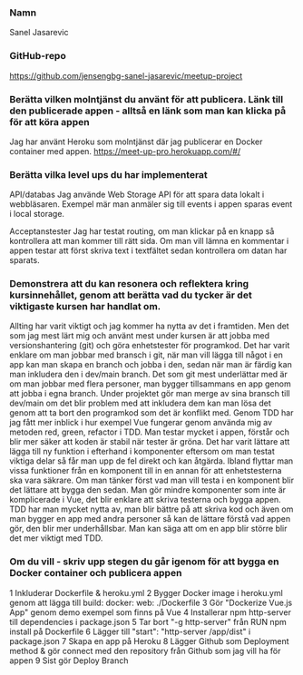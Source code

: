 
### Namn
Sanel Jasarevic

### GitHub-repo
https://github.com/jensengbg-sanel-jasarevic/meetup-project

### Berätta vilken molntjänst du använt för att publicera. Länk till den publicerade appen - alltså en länk som man kan klicka på för att köra appen
Jag har använt Heroku som molntjänst där jag publicerar en Docker container med appen.
https://meet-up-pro.herokuapp.com/#/

### Berätta vilka level ups du har implementerat
API/databas 
Jag använde Web Storage API för att spara data lokalt i webbläsaren. Exempel mär man anmäler sig till events i appen sparas event i local storage.

Acceptanstester 
Jag har testat routing, om man klickar på en knapp så kontrollera att man kommer till rätt sida.
Om man vill lämna en kommentar i appen  testar att först skriva text i textfältet sedan kontrollera om datan har sparats.

### Demonstrera att du kan resonera och reflektera kring kursinnehållet, genom att berätta vad du tycker är det viktigaste kursen har handlat om.
Allting har varit viktigt och jag kommer ha nytta av det i framtiden. Men det som jag mest lärt mig och använt mest under kursen är att jobba med versionshantering (git) och göra enhetstester för programkod. Det har varit enklare om man jobbar med bransch i git, när man vill lägga till något i en app kan man skapa en branch och jobba i den, sedan när man är färdig kan man inkludera den i dev/main branch. Det som git mest underlättar med är om man jobbar med flera personer, man bygger tillsammans en app genom att jobba i egna branch. Under projektet gör man merge av sina bransch till dev/main om det blir problem med att inkludera dem kan man lösa det genom att ta bort den programkod som det är konflikt med.
Genom TDD har jag fått mer inblick i hur exempel Vue fungerar genom använda mig av metoden red, green, refactor i TDD. Man testar mycket i appen, förstår och blir mer säker att koden är stabil när tester är gröna. Det har varit lättare att lägga till ny funktion i efterhand i komponenter eftersom om man testat viktiga delar så får man upp de fel direkt och kan åtgärda. Ibland flyttar man vissa funktioner från en komponent till in en annan för att enhetstesterna ska vara säkrare.  Om man tänker först vad man vill testa i en komponent blir det lättare att bygga den sedan. Man gör mindre komponenter som inte är komplicerade i Vue, det blir enklare att skriva testerna och bygga appen.
TDD har man mycket nytta av, man blir bättre på att skriva kod och även om man bygger en app med andra personer så kan de lättare förstå vad appen gör, den blir mer underhållsbar. Man kan säga att om en app blir större blir det mer viktigt med TDD.

### Om du vill - skriv upp stegen du går igenom för att bygga en Docker container och publicera appen
1 Inkluderar Dockerfile & heroku.yml
2 Bygger Docker image i heroku.yml genom att lägga till
build:
  docker:
    web: ./Dockerfile
3 Gör "Dockerize Vue.js App" genom demo exempel som finns på Vue
4 Installerar npm http-server till dependencies i package.json
5 Tar bort "-g http-server" från RUN npm install på Dockerfile
6 Lägger till "start": "http-server /app/dist" i package.json
7 Skapa en app på Heroku
8 Lägger Github som Deployment method & gör connect med den repository från Github som jag vill ha för appen
9 Sist gör Deploy Branch